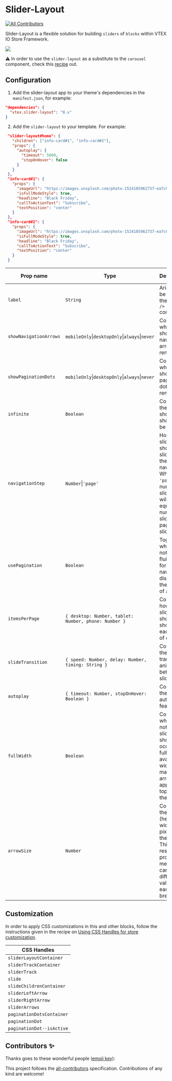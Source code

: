 # Slider-Layout
<!-- ALL-CONTRIBUTORS-BADGE:START - Do not remove or modify this section -->
[![All Contributors](https://img.shields.io/badge/all_contributors-0-orange.svg?style=flat-square)](#contributors-)
<!-- ALL-CONTRIBUTORS-BADGE:END -->

Slider-Layout is a flexible solution for building `sliders` of `blocks` within VTEX IO Store Framework.

![](https://user-images.githubusercontent.com/27777263/70230361-e839db00-1736-11ea-9f29-7c945c10a5f7.png)

:warning: In order to use the `slider-layout` as a substitute to the `carousel` component, check this [recipe](https://vtex.io/docs/recipes/layout/building-a-carousel-through-lists-and-slider-layout) out.

## Configuration

1. Add the slider-layout app to your theme's dependencies in the `manifest.json`, for example:

```json
"dependencies": {
  "vtex.slider-layout": "0.x"
}
```

2. Add the `slider-layout` to your template. For example:

```json
 "slider-layout#home": {
   "children": ["info-card#1", "info-card#2"],
   "props": {
     "autoplay": {
       "timeout": 5000,
       "stopOnHover": false
     }
   }
 },
 "info-card#1": {
   "props": {
     "imageUrl": "https://images.unsplash.com/photo-1524185962737-ea7c028a12cd?ixlib=rb-1.2.1&auto=format&fit=crop&w=1350&q=80",
     "isFullModeStyle": true,
     "headline": "Black Friday",
     "callToActionText": "Subscribe",
     "textPosition": "center"
   }
 },
 "info-card#2": {
   "props": {
     "imageUrl": "https://images.unsplash.com/photo-1524185962737-ea7c028a12cd?ixlib=rb-1.2.1&auto=format&fit=crop&w=1350&q=80",
     "isFullModeStyle": true,
     "headline": "Black Friday",
     "callToActionText": "Subscribe",
     "textPosition": "center"
   }
 }
```

| Prop name              | Type                                                       | Description                                                                                                                                                                  | Default value                          |
| ---------------------- | ---------------------------------------------------------- | ---------------------------------------------------------------------------------------------------------------------------------------------------------------------------- | -------------------------------------- |
| `label`                | `String`                                                   | Aria label to be used by the `<Slider />` component.                                                                                                                         | `'slider'`                             |
| `showNavigationArrows` | `mobileOnly`&#124;`desktopOnly`&#124;`always`&#124;`never` | Controls when should navigation arrows be rendered.                                                                                                                          | `'always'`                             |
| `showPaginationDots`   | `mobileOnly`&#124;`desktopOnly`&#124;`always`&#124;`never` | Controls when should pagination dots be rendered.                                                                                                                            | `'always'`                             |
| `infinite`             | `Boolean`                                                  | Controls if the slider should or should not be infinite.                                                                                                                     | `false`                                |
| `navigationStep`       | `Number`&#124;`'page'`                                     | How many slides should be slid when the user navigates. When set to `'page'`, the number of slides that will slide is equal to the number of slides in a page of the slider. | `'page'`                               |
| `usePagination`        | `Boolean`                                                  | Toggles whether or not to use a fluid scroll for navigation, disabling the notion of a "page".                                                                               | `true`                                 |
| `itemsPerPage`         | `{ desktop: Number, tablet: Number, phone: Number }`       | Controls how many slides should be shown on each type of device.                                                                                                             | `{ desktop: 5, tablet: 3, phone: 1 }`  |
| `slideTransition`      | `{ speed: Number, delay: Number, timing: String }`         | Controls the transition animation between slides.                                                                                                                            | `{ speed: 400, delay: 0, timing: '' }` |
| `autoplay`             | `{ timeout: Number, stopOnHover: Boolean }`                | Controls the autoplay feature.                                                                                                                                               | `undefined`                            |
| `fullWidth`            | `Boolean`                                                  | Controls whether or not the slides should occupy the full available width, making the arrows appear on top of them.                                                          | `true`                                 |
| `arrowSize`            | `Number`                                                   | Controls the size (height and width) in pixels of the arrows. This is a responsive prop, which means you can pass different values for each breakpoint.                      | `25`                                   |

## Customization

In order to apply CSS customizations in this and other blocks, follow the instructions given in the recipe on [Using CSS Handles for store customization](https://vtex.io/docs/recipes/style/using-css-handles-for-store-customization).

| CSS Handles               |
| ------------------------- |
| `sliderLayoutContainer`   |
| `sliderTrackContainer`    |
| `sliderTrack`             |
| `slide`                   |
| `slideChildrenContainer`  |
| `sliderLeftArrow`         |
| `sliderRightArrow`        |
| `sliderArrows`            |
| `paginationDotsContainer` |
| `paginationDot`           |
| `paginationDot--isActive` |

## Contributors ✨

Thanks goes to these wonderful people ([emoji key](https://allcontributors.org/docs/en/emoji-key)):

<!-- ALL-CONTRIBUTORS-LIST:START - Do not remove or modify this section -->
<!-- prettier-ignore-start -->
<!-- markdownlint-disable -->
<!-- markdownlint-enable -->
<!-- prettier-ignore-end -->
<!-- ALL-CONTRIBUTORS-LIST:END -->

This project follows the [all-contributors](https://github.com/all-contributors/all-contributors) specification. Contributions of any kind are welcome!
